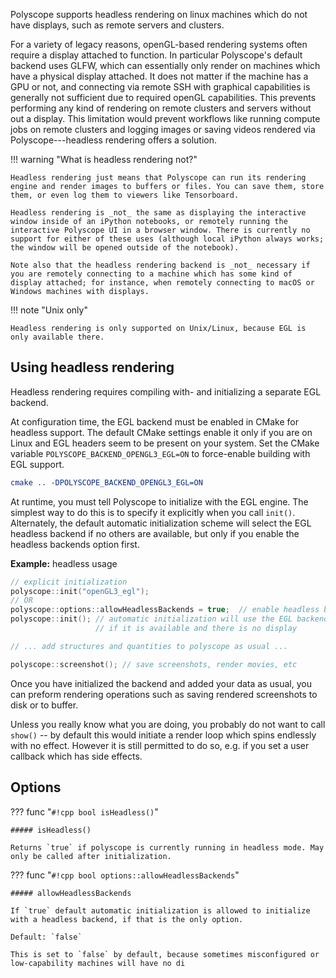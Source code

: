 Polyscope supports headless rendering on linux machines which do not have displays, such as remote servers and clusters.

For a variety of legacy reasons, openGL-based rendering systems often require a display attached to function. In particular Polyscope's default backend uses GLFW, which can essentially only render on machines which have a physical display attached. It does not matter if the machine has a GPU or not, and connecting via remote SSH with graphical capabilities is generally not sufficient due to required openGL capabilities. This prevents performing any kind of rendering on remote clusters and servers without out a display. This limitation would prevent workflows like running compute jobs on remote clusters and logging images or saving videos rendered via Polyscope---headless rendering offers a solution.

!!! warning "What is headless rendering not?"

    Headless rendering just means that Polyscope can run its rendering engine and render images to buffers or files. You can save them, store them, or even log them to viewers like Tensorboard.

    Headless rendering is _not_ the same as displaying the interactive window inside of an iPython notebooks, or remotely running the interactive Polyscope UI in a browser window. There is currently no support for either of these uses (although local iPython always works; the window will be opened outside of the notebook).

    Note also that the headless rendering backend is _not_ necessary if you are remotely connecting to a machine which has some kind of display attached; for instance, when remotely connecting to macOS or Windows machines with displays.

!!! note "Unix only"

    Headless rendering is only supported on Unix/Linux, because EGL is only available there.

    

## Using headless rendering

Headless rendering requires compiling with- and initializing a separate EGL backend. 

At configuration time, the EGL backend must be enabled in CMake for headless support.  The default CMake settings enable it only if you are on Linux and EGL headers seem to be present on your system.  Set the CMake variable `POLYSCOPE_BACKEND_OPENGL3_EGL=ON` to force-enable building with EGL support. 

```cmake
cmake .. -DPOLYSCOPE_BACKEND_OPENGL3_EGL=ON
```

At runtime, you must tell Polyscope to initialize with the EGL engine. The simplest way to do this is to specify it explicitly when you call `init()`. Alternately, the default automatic initialization scheme will select the EGL headless backend if no others are available, but only if you enable the headless backends option first.

**Example:** headless usage
```cpp
// explicit initialization
polyscope::init("openGL3_egl");
// OR
polyscope::options::allowHeadlessBackends = true;  // enable headless backends
polyscope::init(); // automatic initialization will use the EGL backend
                   // if it is available and there is no display

// ... add structures and quantities to polyscope as usual ...

polyscope::screenshot(); // save screenshots, render movies, etc
```

Once you have initialized the backend and added your data as usual, you can preform rendering operations such as saving rendered screenshots to disk or to buffer.

Unless you really know what you are doing, you probably do not want to call `show()` -- by default this would initiate a render loop which spins endlessly with no effect. However it is still permitted to do so, e.g. if you set a user callback which has side effects.

## Options

??? func "`#!cpp bool isHeadless()`"
    
    ##### isHeadless()

    Returns `true` if polyscope is currently running in headless mode. May only be called after initialization.


??? func "`#!cpp bool options::allowHeadlessBackends`"
    
    ##### allowHeadlessBackends

    If `true` default automatic initialization is allowed to initialize with a headless backend, if that is the only option.

    Default: `false`

    This is set to `false` by default, because sometimes misconfigured or low-capability machines will have no di

